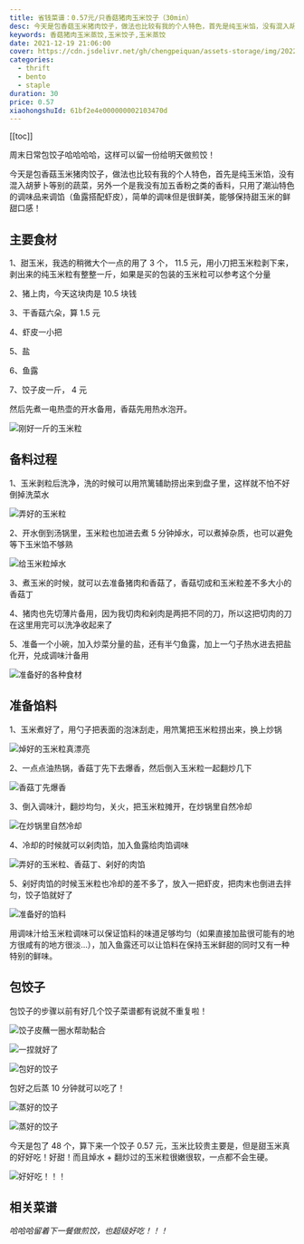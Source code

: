 ```yaml
---
title: 省钱菜谱：0.57元/只香菇猪肉玉米饺子（30min）
desc: 今天是包香菇玉米猪肉饺子，做法也比较有我的个人特色，首先是纯玉米馅，没有混入胡萝卜等别的蔬菜，另外一个是我没有加五香粉之类的香料，只用了潮汕特色的调味品来调馅（鱼露搭配虾皮），简单的调味但是很鲜美，能够保持甜玉米的鲜甜口感！
keywords: 香菇猪肉玉米蒸饺,玉米饺子,玉米蒸饺
date: 2021-12-19 21:06:00
cover: https://cdn.jsdelivr.net/gh/chengpeiquan/assets-storage/img/2022/01/20220108020352.jpg
categories:
  - thrift
  - bento
  - staple
duration: 30
price: 0.57
xiaohongshuId: 61bf2e4e000000002103470d
---
```


[[toc]]

周末日常包饺子哈哈哈哈，这样可以留一份给明天做煎饺！

今天是包香菇玉米猪肉饺子，做法也比较有我的个人特色，首先是纯玉米馅，没有混入胡萝卜等别的蔬菜，另外一个是我没有加五香粉之类的香料，只用了潮汕特色的调味品来调馅（鱼露搭配虾皮），简单的调味但是很鲜美，能够保持甜玉米的鲜甜口感！

## 主要食材

1、甜玉米，我选的稍微大个一点的用了 3 个， 11.5 元，用小刀把玉米粒剥下来，剥出来的纯玉米粒有整整一斤，如果是买的包装的玉米粒可以参考这个分量

2、猪上肉，今天这块肉是 10.5 块钱

3、干香菇六朵，算 1.5 元

4、虾皮一小把

5、盐

6、鱼露

7、饺子皮一斤， 4 元

然后先煮一电热壶的开水备用，香菇先用热水泡开。

![刚好一斤的玉米粒](https://cdn.jsdelivr.net/gh/chengpeiquan/assets-storage/img/2022/01/20220108020353.jpg)

## 备料过程

1、玉米剥粒后洗净，洗的时候可以用笊篱辅助捞出来到盘子里，这样就不怕不好倒掉洗菜水

![弄好的玉米粒](https://cdn.jsdelivr.net/gh/chengpeiquan/assets-storage/img/2022/01/20220108020407.jpg)

2、开水倒到汤锅里，玉米粒也加进去煮 5 分钟焯水，可以煮掉杂质，也可以避免等下玉米馅不够熟

![给玉米粒焯水](https://cdn.jsdelivr.net/gh/chengpeiquan/assets-storage/img/2022/01/20220108020405.jpg)

3、煮玉米的时候，就可以去准备猪肉和香菇了，香菇切成和玉米粒差不多大小的香菇丁

4、猪肉也先切薄片备用，因为我切肉和剁肉是两把不同的刀，所以这把切肉的刀在这里用完可以洗净收起来了

5、准备一个小碗，加入炒菜分量的盐，还有半勺鱼露，加上一勺子热水进去把盐化开，兑成调味汁备用

![准备好的各种食材](https://cdn.jsdelivr.net/gh/chengpeiquan/assets-storage/img/2022/01/20220108020403.jpg)

## 准备馅料

1、玉米煮好了，用勺子把表面的泡沫刮走，用笊篱把玉米粒捞出来，换上炒锅

![焯好的玉米粒真漂亮](https://cdn.jsdelivr.net/gh/chengpeiquan/assets-storage/img/2022/01/20220108020404.jpg)

2、一点点油热锅，香菇丁先下去爆香，然后倒入玉米粒一起翻炒几下

![香菇丁先爆香](https://cdn.jsdelivr.net/gh/chengpeiquan/assets-storage/img/2022/01/20220108020402.jpg)

3、倒入调味汁，翻炒均匀，关火，把玉米粒摊开，在炒锅里自然冷却

![在炒锅里自然冷却](https://cdn.jsdelivr.net/gh/chengpeiquan/assets-storage/img/2022/01/20220108020401.jpg)

4、冷却的时候就可以剁肉馅，加入鱼露给肉馅调味

![弄好的玉米粒、香菇丁、剁好的肉馅](https://cdn.jsdelivr.net/gh/chengpeiquan/assets-storage/img/2022/01/20220108020400.jpg)

5、剁好肉馅的时候玉米粒也冷却的差不多了，放入一把虾皮，把肉末也倒进去拌匀，饺子馅就好了

![准备好的馅料](https://cdn.jsdelivr.net/gh/chengpeiquan/assets-storage/img/2022/01/20220108020359.jpg)

用调味汁给玉米粒调味可以保证馅料的味道足够均匀（如果直接加盐很可能有的地方很咸有的地方很淡…），加入鱼露还可以让馅料在保持玉米鲜甜的同时又有一种特别的鲜味。

## 包饺子

包饺子的步骤以前有好几个饺子菜谱都有说就不重复啦！

![饺子皮蘸一圈水帮助黏合](https://cdn.jsdelivr.net/gh/chengpeiquan/assets-storage/img/2022/01/20220108020358.jpg)

![一捏就好了](https://cdn.jsdelivr.net/gh/chengpeiquan/assets-storage/img/2022/01/20220108020357.jpg)

![包好的饺子](https://cdn.jsdelivr.net/gh/chengpeiquan/assets-storage/img/2022/01/20220108020356.jpg)

包好之后蒸 10 分钟就可以吃了！

![蒸好的饺子](https://cdn.jsdelivr.net/gh/chengpeiquan/assets-storage/img/2022/01/20220108020355.jpg)

![蒸好的饺子](https://cdn.jsdelivr.net/gh/chengpeiquan/assets-storage/img/2022/01/20220108020406.jpg)

今天是包了 48 个，算下来一个饺子 0.57 元，玉米比较贵主要是，但是甜玉米真的好好吃！好甜！而且焯水 + 翻炒过的玉米粒很嫩很软，一点都不会生硬。

![好好吃！！！](https://cdn.jsdelivr.net/gh/chengpeiquan/assets-storage/img/2022/01/20220108020354.jpg)

## 相关菜谱

<Cite type="cookbook" name="xianggu-zhurou-yumi-jianjiao" />

哈哈哈留着下一餐做煎饺，也超级好吃！！！
